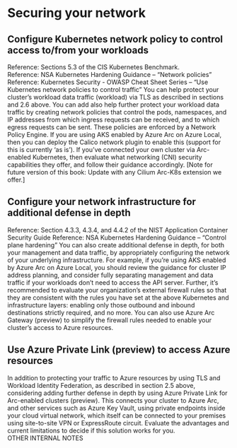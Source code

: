 # Securing your network
## Configure Kubernetes network policy to control access to/from your workloads
Reference: Sections 5.3 of the CIS Kubernetes Benchmark.  
Reference: NSA Kubernetes Hardening Guidance – “Network policies”
Reference: Kubernetes Security - OWASP Cheat Sheet Series – “Use Kubernetes network policies to control traffic”
You can help protect your cluster’s workload data traffic (workload) via TLS as described in sections and 2.6 above.
You can add also help further protect your workload data traffic by creating network policies that control the pods, namespaces, and IP addresses from which ingress requests can be received, and to which egress requests can be sent.  These policies are enforced by a Network Policy Engine.  If you are using AKS enabled by Azure Arc on Azure Local, then you can deploy the Calico network plugin to enable this (support for this is currently ‘as is’).  If you’ve connected your own cluster via Arc-enabled Kubernetes, then evaluate what networking (CNI) security capabilities they offer, and follow their guidance accordingly.
[Note for future version of this book: Update with any Cilium Arc-K8s extension we offer.]
## Configure your network infrastructure for additional defense in depth
Reference: Section 4.3.3, 4.3.4, and 4.4.2 of the NIST Application Container Security Guide
Reference: NSA Kubernetes Hardening Guidance – “Control plane hardening”
You can also create additional defense in depth, for both your management and data traffic, by appropriately configuring the network of your underlying infrastructure.  For example, if you’re using AKS enabled by Azure Arc on Azure Local, you should review the guidance for cluster IP address planning, and consider fully separating management and data traffic if your workloads don’t need to access the API server. 
Further, it’s recommended to evaluate your organization’s external firewall rules so that they are consistent with the rules you have set at the above Kubernetes and infrastructure layers: enabling only those outbound and inbound destinations strictly required, and no more.  You can also use Azure Arc Gateway (preview) to simplify the firewall rules needed to enable  your cluster’s access to Azure resources.
## Use Azure Private Link (preview) to access Azure resources
In addition to protecting your traffic to Azure resources by using TLS and Workload Identity Federation, as described in section 2.5  above, considering adding further defense in depth by using Azure Private Link for Arc-enabled clusters (preview).  This connects your cluster to Azure Arc, and other services such as Azure Key Vault, using private endpoints inside your cloud virtual network, which itself can be connected to your premises using  site-to-site VPN or ExpressRoute circuit.  Evaluate the advantages and current limitations to decide if this solution works for you.  
OTHER INTERNAL NOTES